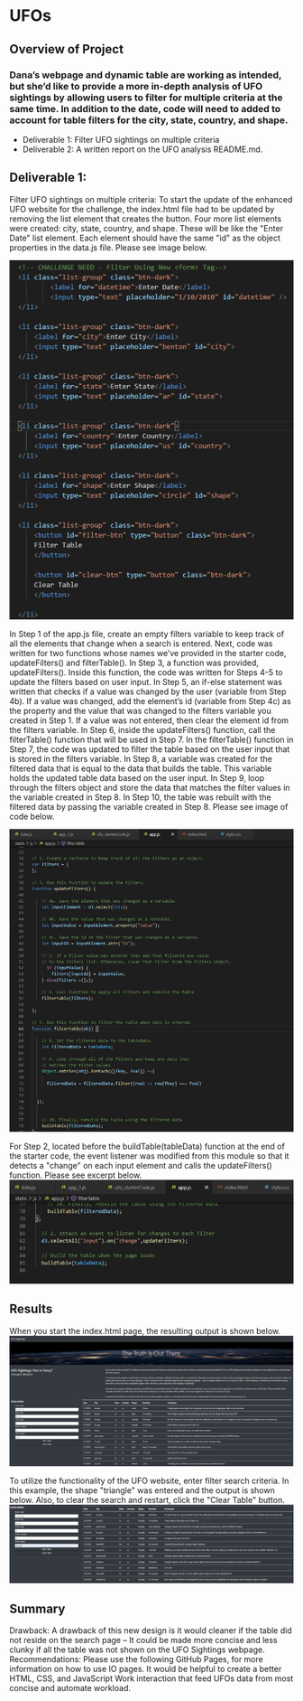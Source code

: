 # UFOs
## Overview of Project
### Dana’s webpage and dynamic table are working as intended, but she’d like to provide a more in-depth analysis of UFO sightings by allowing users to filter for multiple criteria at the same time. In addition to the date, code will need to added to account for table filters for the city, state, country, and shape.

* Deliverable 1: Filter UFO sightings on multiple criteria
* Deliverable 2: A written report on the UFO analysis README.md.

## Deliverable 1:
Filter UFO sightings on multiple criteria:
To start the update of the enhanced UFO website for the challenge, the index.html file had to be updated by removing the list element that creates the button.  Four more list elements were created: city, state, country, and shape. These will be like the "Enter Date" list element. Each element should have the same "id" as the object properties in the data.js file.  Please see image below.

![Resources/Challenge_Index_update_4_added_elements.jpg](Resources/Challenge_Index_update_4_added_elements.jpg)

In Step 1 of the app.js file, create an empty filters variable to keep track of all the elements that change when a search is entered. Next, code was written for two functions whose names we’ve provided in the starter code, updateFilters() and filterTable().  In Step 3, a function was provided, updateFilters(). Inside this function, the code was written for Steps 4-5 to update the filters based on user input.  In Step 5, an if-else statement was written that checks if a value was changed by the user (variable from Step 4b). If a value was changed, add the element’s id (variable from Step 4c) as the property and the value that was changed to the filters variable you created in Step 1. If a value was not entered, then clear the element id from the filters variable.  In Step 6, inside the updateFilters() function, call the filterTable() function that will be used in Step 7.  In the filterTable() function in Step 7, the code was updated to filter the table based on the user input that is stored in the filters variable.  In Step 8, a variable was created for the filtered data that is equal to the data that builds the table. This variable holds the updated table data based on the user input.  In Step 9, loop through the filters object and store the data that matches the filter values in the variable created in Step 8.  In Step 10, the table was rebuilt with the filtered data by passing the variable created in Step 8.  Please see image of code below.

![Resources/Challenge_Code_for_steps1_10.jpg](Resources/Challenge_Code_for_steps1_10.jpg)

For Step 2, located before the buildTable(tableData) function at the end of the starter code, the event listener was modified from this module so that it detects a "change" on each input element and calls the updateFilters() function.  Please see excerpt below.
![Resources/Challenge_Code_for_step2.jpg](Resources/Challenge_Code_for_step2.jpg)

## Results
When you start the index.html page, the resulting output is shown below.
![Resources/Challenge_Completed_Page_OUTPUT.jpg](Resources/Challenge_Completed_Page_OUTPUT.jpg)

To utilize the functionality of the UFO website, enter filter search criteria.  In this example, the shape "triangle" was entered and the output is shown below.  Also, to clear the search and restart, click the "Clear Table" button.
![Resources/Challenge_Completed_Filtered_Search_Triangle.jpg](Resources/Challenge_Completed_Filtered_Search_Triangle.jpg)

## Summary
Drawback:
A drawback of this new design is it would cleaner if the table did not reside on the search page – It could be made more concise and less clunky if all the table was not shown on the UFO Sightings webpage.
Recommendations:
Please use the following GitHub Pages, for more information on how to use IO pages.  It would be helpful to create a better HTML, CSS, and JavaScript Work interaction that feed UFOs data from most concise and automate workload.
